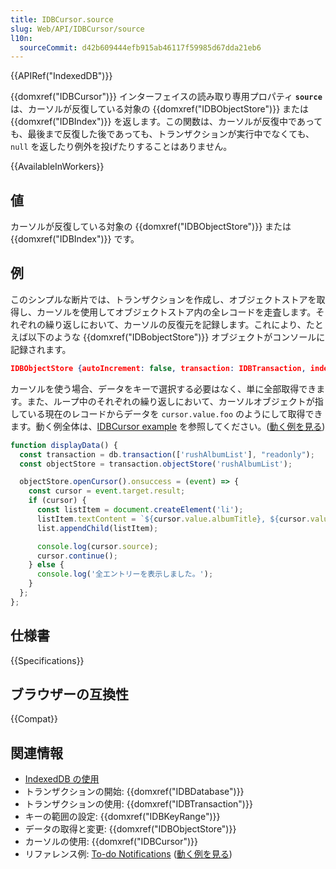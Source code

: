 ```yaml
---
title: IDBCursor.source
slug: Web/API/IDBCursor/source
l10n:
  sourceCommit: d42b609444efb915ab46117f59985d67dda21eb6
---
```


{{APIRef("IndexedDB")}}

{{domxref("IDBCursor")}} インターフェイスの読み取り専用プロパティ **`source`** は、カーソルが反復している対象の {{domxref("IDBObjectStore")}} または {{domxref("IDBIndex")}} を返します。この関数は、カーソルが反復中であっても、最後まで反復した後であっても、トランザクションが実行中でなくても、`null` を返したり例外を投げたりすることはありません。

{{AvailableInWorkers}}

## 値

カーソルが反復している対象の {{domxref("IDBObjectStore")}} または {{domxref("IDBIndex")}} です。

## 例

このシンプルな断片では、トランザクションを作成し、オブジェクトストアを取得し、カーソルを使用してオブジェクトストア内の全レコードを走査します。それぞれの繰り返しにおいて、カーソルの反復元を記録します。これにより、たとえば以下のような {{domxref("IDBobjectStore")}} オブジェクトがコンソールに記録されます。

```json
IDBObjectStore {autoIncrement: false, transaction: IDBTransaction, indexNames: DOMStringList, keyPath: "albumTitle", name: "rushAlbumList"…}
```

カーソルを使う場合、データをキーで選択する必要はなく、単に全部取得できます。また、ループ中のそれぞれの繰り返しにおいて、カーソルオブジェクトが指している現在のレコードからデータを `cursor.value.foo` のようにして取得できます。動く例全体は、[IDBCursor example](https://github.com/mdn/dom-examples/tree/main/indexeddb-examples/idbcursor) を参照してください。([動く例を見る](https://mdn.github.io/dom-examples/indexeddb-examples/idbcursor/))

```js
function displayData() {
  const transaction = db.transaction(['rushAlbumList'], "readonly");
  const objectStore = transaction.objectStore('rushAlbumList');

  objectStore.openCursor().onsuccess = (event) => {
    const cursor = event.target.result;
    if (cursor) {
      const listItem = document.createElement('li');
      listItem.textContent = `${cursor.value.albumTitle}, ${cursor.value.year}`;
      list.appendChild(listItem);

      console.log(cursor.source);
      cursor.continue();
    } else {
      console.log('全エントリーを表示しました。');
    }
  };
};
```

## 仕様書

{{Specifications}}

## ブラウザーの互換性

{{Compat}}

## 関連情報

- [IndexedDB の使用](/ja/docs/Web/API/IndexedDB_API/Using_IndexedDB)
- トランザクションの開始: {{domxref("IDBDatabase")}}
- トランザクションの使用: {{domxref("IDBTransaction")}}
- キーの範囲の設定: {{domxref("IDBKeyRange")}}
- データの取得と変更: {{domxref("IDBObjectStore")}}
- カーソルの使用: {{domxref("IDBCursor")}}
- リファレンス例: [To-do Notifications](https://github.com/mdn/dom-examples/tree/main/to-do-notifications) ([動く例を見る](https://mdn.github.io/dom-examples/to-do-notifications/))
